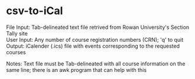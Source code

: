 # csv-to-iCal
File Input: Tab-delineated text file retrived from Rowan University's Section Tally site  
User Input: Any number of course registration numbers (CRN); 'q' to quit  
Output: iCalender (.ics) file with events corresponding to the requested courses  

Notes:
Text file must be Tab-delineated with all course information on the same line; there is an awk program that can help with this
